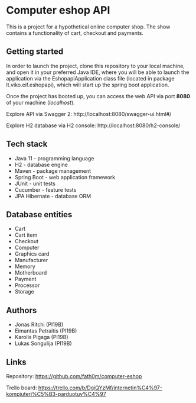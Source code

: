 # Computer eshop API

This is a project for a hypothetical online computer shop. The show contains a functionality of cart, checkout and payments.

## Getting started

In order to launch the project, clone this repository to your local machine, and open it in your preferred Java IDE, where you will be able to launch the application via the EshopapiApplication class file (located in package lt.viko.eif.eshopapi), which will start up the spring boot application.

Once the project has booted up, you can access the web API via port **8080** of your machine (_localhost_).

Explore API via Swagger 2: http://localhost:8080/swagger-ui.html#/

Explore H2 database via H2 console: http://localhost:8080/h2-console/

## Tech stack

- Java 11 - programming language
- H2 - database engine
- Maven - package management
- Spring Boot - web application framework
- JUnit - unit tests
- Cucumber - feature tests
- JPA Hibernate - database ORM

## Database entities

- Cart
- Cart item
- Checkout
- Computer
- Graphics card
- Manufacturer
- Memory
- Motherboard
- Payment
- Processor
- Storage

## Authors

- Jonas Ritchi (PI19B)
- Eimantas Petraitis (PI19B)
- Karolis Pigaga (PI19B)
- Lukas Songulija (PI19B)

## Links

Repository: https://github.com/fath0m/computer-eshop

Trello board: https://trello.com/b/DgiQYzMf/internetin%C4%97-kompiuteri%C5%B3-parduotuv%C4%97
